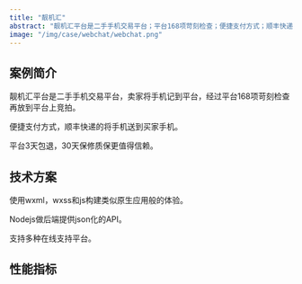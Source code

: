 ```yaml
---
title: "靓机汇"
abstract: "靓机汇平台是二手手机交易平台；平台168项苛刻检查；便捷支付方式；顺丰快递到买家"
image: "/img/case/webchat/webchat.png"
---
```


## 案例简介
靓机汇平台是二手手机交易平台，卖家将手机记到平台，经过平台168项苛刻检查再放到平台上竞拍。

便捷支付方式，顺丰快递的将手机送到买家手机。

平台3天包退，30天保修质保更值得信赖。
## 技术方案
使用wxml，wxss和js构建类似原生应用般的体验。

Nodejs做后端提供json化的API。

支持多种在线支持平台。

## 性能指标
